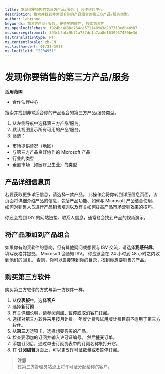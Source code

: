 ```yaml
---
title: 发现你要销售的第三方产品/服务 | 合作伙伴中心
description: 搜索并找到非常适合你的产品组合的第三方产品/服务类型。
author: labrenne
keywords: 第三方产品/服务, 要购买的软件, 搜索第三方
ms.openlocfilehash: f924bc4d38c764ca571148943d287318edb46987
ms.sourcegitcommit: 393cb5a8c9b71a737dc1a7aa8d1639937470be3d
ms.translationtype: HT
ms.contentlocale: zh-CN
ms.lasthandoff: 06/28/2018
ms.locfileid: "2204951"
---
```

# <a name="discover-the-third-party-offers-you-want-to-sell"></a>发现你要销售的第三方产品/服务

**适用范围**

-  合作伙伴中心

搜索并找到非常适合你的产品组合的第三方产品/服务类型。 

1.  从左侧导航中选择第三方产品/服务。 
2.  默认视图显示所有可用的产品/服务。 
3.  筛选：

- 市场提供情况（地区）
- 与第三方产品良好协作的 Microsoft 产品
- 行业的类型
- 垂直市场（如医疗卫生业）的类型

## <a name="the-product-details-page"></a>产品详细信息页

若要获取更多详细信息，请选择一款产品。 此操作会将你转到详细信息页面，该页面将详细介绍产品的信息，包括产品功能、如何与 Microsoft 产品结合使用、如何对销售人员进行产品销售培训以及有关如何提高产品市场营销效果的技巧。 

你还会找到 ISV 的网站链接、联系人信息，通常也会找到产品的视频演示。 

## <a name="add-the-product-to-your-portfolio"></a>将产品添加到产品组合

如果你有购买软件的意向，但有其他疑问或想要与 ISV 交流，请选择**我感兴趣**。 填写表格并提交。 Microsoft 会通知 ISV。 你应该会在 24 小时到 48 小时之内收到他们的回复。 否则，你可以直接转到你的目录，找到你想要销售的产品。

## <a name="purchase-the-third-party-software"></a>购买第三方软件

购买第三方软件的方式与第一方软件一样。 

1. 从**仪表板**中，选择**客户**
2. 选择**新订阅**
3. 有关详细说明，请参阅[创建、暂停或取消客户订阅](create-a-new-subscription.md)。
4.  选择对第三方软件采用按月计费。 年度计费和试用版计费目前不适用于第三方软件。
5.  从**第三方**选项卡，选择想要购买的产品。
6.  检查要添加的订阅并输入许可证编号。 然后**提交**订单。
7.  添加订阅后，通过单击订阅列表中的订阅名称来打开它。 
8.  在 **订阅编辑**页面上，可以更改许可证数量或者暂停订阅。

>**注意**<br> 在第三方管理员站点上将许可证分配给你的客户。

    



